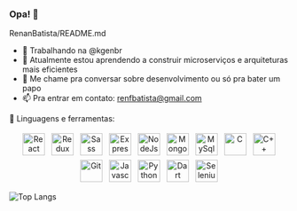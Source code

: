 ### Opa! 👋

<!--
**RenanBatista/RenanBatista** is a ✨ _special_ ✨ repository because its `README.md` (this file) appears on your GitHub profile.

Here are some ideas to get you started:
-->
 RenanBatista/README.md

- 🔭 Trabalhando na @kgenbr
- 🌱 Atualmente estou aprendendo a construir microserviços e arquiteturas mais eficientes
- 💬 Me chame pra conversar sobre desenvolvimento ou só pra bater um papo
- 📫 Pra entrar em contato: renfbatista@gmail.com

🧰 Linguagens e ferramentas:
<p align="center">
<img src="https://renanbatista.dev/static/media/react-original.7098e271.svg" alt="React" height="40" style="vertical-align:top; margin:4px">
<img src="https://renanbatista.dev/static/media/redux-original.0093fdee.svg" alt="Redux" height="40" style="vertical-align:top; margin:4px">

<img src="https://renanbatista.dev/static/media/sass-original.8ec16938.svg" alt="Sass" height="40" style="vertical-align:top; margin:4px">
<img src="https://renanbatista.dev/static/media/express-original.415f9b1f.svg" alt="Express" height="40" style="vertical-align:top; margin:4px">
<img src="https://renanbatista.dev/static/media/nodejs-original.7ca28bcc.svg" alt="NodeJs" height="40" style="vertical-align:top; margin:4px">
<img src="https://renanbatista.dev/static/media/mongodb-original.416baad2.svg" alt="MongoDb" height="40" style="vertical-align:top; margin:4px">
<img src="https://renanbatista.dev/static/media/mysql-original.cc7c4cc7.svg" alt="MySql" height="40" style="vertical-align:top; margin:4px">
<img src="https://renanbatista.dev/static/media/c-original.ac1d78d7.svg" alt="C" height="40" style="vertical-align:top; margin:4px">
<img src="https://renanbatista.dev/static/media/cplusplus-original.d0813025.svg" alt="C++" height="40" style="vertical-align:top; margin:4px">
<img src="https://renanbatista.dev/static/media/git-original.53130bb0.svg" alt="Git" height="40" style="vertical-align:top; margin:4px">

<img src="https://renanbatista.dev/static/media/javascript-original.f719efab.svg" alt="Javascript" height="40" style="vertical-align:top; margin:4px">
<img src="https://renanbatista.dev/static/media/python-original.97a72db0.svg" alt="Python" height="40" style="vertical-align:top; margin:4px">
<img src="https://renanbatista.dev/static/media/dart.9ff1e671.svg" alt="Dart" height="40" style="vertical-align:top; margin:4px">
<img src="https://renanbatista.dev/static/media/selenium.a00407a2.svg" alt="Selenium" height="40" style="vertical-align:top; margin:4px">
</p>

![Top Langs](https://github-readme-stats.vercel.app/api/top-langs/?username=RenanBatista&theme=tokyonight)

